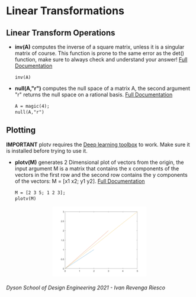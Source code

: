 # Linear Transformations
## Linear Transform Operations
- **inv(A)** computes the inverse of a square matrix, unless it is a singular matrix of course. This function is prone to the same error as the det() function, make sure to always check and understand your answer! [Full Documentation](https://uk.mathworks.com/help/matlab/ref/inv.html)
    ```matlab:Code
    inv(A)
    ```

- **null(A,"r")** computes the null space of a matrix A, the second argument "r" returns the null space on a rational basis. [Full Documentation](https://uk.mathworks.com/help/matlab/ref/null.html)
    ```matlab:Code
    A = magic(4);
    null(A,"r")
    ```
## Plotting
**IMPORTANT** plotv requires the [Deep learning toolbox](https://uk.mathworks.com/products/deep-learning.html) to work. Make sure it is installed before trying to use it.
- **plotv(M)** generates 2 Dimensional plot of vectors from the origin, the input argument M is a matrix that contains the x components of the vectors in the first row and the second row contains the y components of the vectors: M = [x1 x2; y1 y2]. [Full Documentation](https://uk.mathworks.com/help/deeplearning/ref/plotv.html)
    ```matlab:Code
    M = [2 3 5; 1 2 3];
    plotv(M)
    ``` 
<p align="center">
<img src = "images/plotv.png" width="50%" >
</p>

###### Dyson School of Design Engineering 2021 - Ivan Revenga Riesco